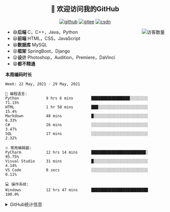 <h2 align="center">👋 欢迎访问我的GitHub</h2>
<p align="center">
  <a href="https://github.com/eternidad33"><img src="https://img.shields.io/badge/GitHub-ff79c6" alt="github"></a>
  <a href="https://gitee.com/eternidad33"><img src="https://img.shields.io/badge/Gitee-fe7300" alt="gitee"></a>
  <a href="https://blog.csdn.net/qq_42907802"><img src="https://img.shields.io/badge/CSDN-cf000e" alt="csdn"></a>
</p>

<img align='right' src="https://profile-counter.glitch.me/eternidad33/count.svg" alt="访客数量"/>

- 😄**后端** C，C++，Java，Python
- 😃**前端** HTML，CSS，JavaScript
- 😆**数据库** MySQL
- 😝**框架** SpringBoot，Django
- 😛**设计** Photoshop，Audition，Premiere，DaVinci
- 😧**都不精通**

**本周编码时长**

<!--START_SECTION:waka-->
```text
Week: 22 May, 2021 - 29 May, 2021

💬 编程语言: 
Python            9 hrs 6 mins        █████████████████░░░░░░░░   71.15% 
HTML              1 hr 58 mins        ███░░░░░░░░░░░░░░░░░░░░░░   15.4% 
Markdown          48 mins             █░░░░░░░░░░░░░░░░░░░░░░░░   6.33% 
C#                26 mins             ░░░░░░░░░░░░░░░░░░░░░░░░░   3.47% 
SQL               17 mins             ░░░░░░░░░░░░░░░░░░░░░░░░░   2.32%

🔥 常用编辑器: 
PyCharm           12 hrs 14 mins      ████████████████████████░   95.75% 
Visual Studio     31 mins             █░░░░░░░░░░░░░░░░░░░░░░░░   4.14% 
VS Code           0 secs              ░░░░░░░░░░░░░░░░░░░░░░░░░   0.11%

💻 操作系统: 
Windows           12 hrs 47 mins      █████████████████████████   100.0%

```


<!--END_SECTION:waka-->




<details>
<summary>GitHub统计信息</summary>

<br/>

> 动态太少，不好意思展示
> 
> 下面的GitHub统计信息是来自于[github-readme-stats](https://github.com/anuraghazra/github-readme-stats)项目，里边有[中文文档](https://github.com/anuraghazra/github-readme-stats/blob/master/readme_cn.md)

<a href="https://github.com/eternidad33/eternidad33">
  <img align="center" src="https://github-readme-stats.anuraghazra1.vercel.app/api?username=eternidad33&show_icons=true" />
</a>
<br/>

---

*近期更新的仓库*

<a href="https://github.com/eternidad33/eternidad33">
  <img align="center" src="https://github-readme-stats.anuraghazra1.vercel.app/api/pin/?username=eternidad33&repo=eternidad33" />
</a>    
<a href="https://gitee.com/eternidad33/leetcode">
  <img align="center" src="https://github-readme-stats.anuraghazra1.vercel.app/api/pin/?username=eternidad33&repo=leetcode" />
</a>

<br/>

<br/>

[![eternidad33's contribution graph as a Game of Life](https://github4life.herokuapp.com/eternidad33.gif)](https://github4life.herokuapp.com/eternidad33)

</details>


